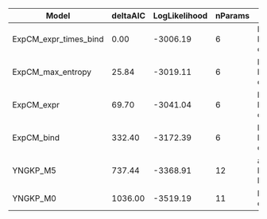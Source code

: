 | Model                 | deltaAIC | LogLikelihood | nParams | ParamValues                                   |
|-----------------------|----------|---------------|---------|-----------------------------------------------|
| ExpCM_expr_times_bind | 0.00     | -3006.19      | 6       | beta=1.20, kappa=1.75, omega=0.30             |
| ExpCM_max_entropy     | 25.84    | -3019.11      | 6       | beta=1.37, kappa=1.75, omega=0.29             |
| ExpCM_expr            | 69.70    | -3041.04      | 6       | beta=1.49, kappa=1.71, omega=0.26             |
| ExpCM_bind            | 332.40   | -3172.39      | 6       | beta=1.95, kappa=1.73, omega=0.22             |
| YNGKP_M5              | 737.44   | -3368.91      | 12      | alpha_omega=0.30, beta_omega=2.03, kappa=1.74 |
| YNGKP_M0              | 1036.00  | -3519.19      | 11      | kappa=1.57, omega=0.06                        |